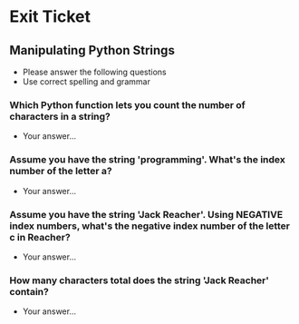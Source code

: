 
# Exit Ticket

## Manipulating Python Strings

- Please answer the following questions 
- Use correct spelling and grammar

### Which Python function lets you count the number of characters in a string?
- Your answer...


### Assume you have the string 'programming'.  What's the index number of the letter a?
- Your answer...


### Assume you have the string 'Jack Reacher'.  Using NEGATIVE index numbers, what's the negative index number of the letter c in Reacher?
- Your answer...


### How many characters total does the string 'Jack Reacher' contain?
- Your answer...


